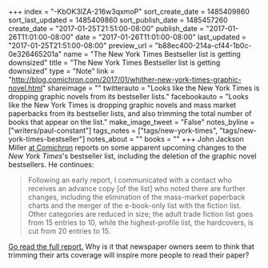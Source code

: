 +++
index = "-KbOK3lZA-216w3qxmoP"
sort_create_date = 1485409860
sort_last_updated = 1485409860
sort_publish_date = 1485457260
create_date = "2017-01-25T21:51:00-08:00"
publish_date = "2017-01-26T11:01:00-08:00"
date = "2017-01-26T11:01:00-08:00"
last_updated = "2017-01-25T21:51:00-08:00"
preview_url = "b88ec400-214a-cf44-1b0c-0e326465201a"
name = "The New York Times Bestseller list is getting downsized"
title = "The New York Times Bestseller list is getting downsized"
type = "Note"
link = "http://blog.comichron.com/2017/01/whither-new-york-times-graphic-novel.html"
shareimage = ""
twitterauto = "Looks like the New York Times is dropping graphic novels from its bestseller lists."
facebookauto = "Looks like the New York Times is dropping graphic novels and mass market paperbacks from its bestseller lists, and also trimming the total number of books that appear on the list."
make_image_tweet = "False"
notes_byline = ["writers/paul-constant"]
tags_notes = ["tags/new-york-times", "tags/new-york-times-bestseller"]
notes_about = ""
books = ""
+++
John Jackson Miller [at Comichron](http://blog.comichron.com/2017/01/whither-new-york-times-graphic-novel.html) reports on some apparent upcoming changes to the *New York Times*'s bestseller list, including the deletion of the graphic novel bestsellers. He continues:

<blockquote>Following an early report, I communicated with a contact who receives an advance copy [of the list] who noted there are further changes, including the elimination of the mass-market paperback charts and the merger of the e-book-only list with the fiction list. Other categories are reduced in size; the adult trade fiction list goes from 15 entries to 10, while the highest-profile list, the hardcovers, is cut from 20 entries to 15.</blockquote>

[Go read the full report.](http://blog.comichron.com/2017/01/whither-new-york-times-graphic-novel.html) Why is it that newspaper owners seem to think that trimming their arts coverage will inspire more people to read their paper?